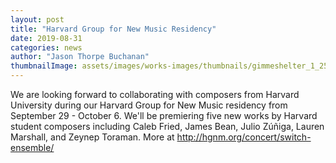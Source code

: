 ```yaml
---
layout: post
title: "Harvard Group for New Music Residency"
date: 2019-08-31
categories: news
author: "Jason Thorpe Buchanan"
thumbnailImage: assets/images/works-images/thumbnails/gimmeshelter_1_250x167.jpg
---
```


We are looking forward to collaborating with composers from Harvard University during our Harvard Group for New Music residency from September 29 - October 6. We'll be premiering five new works by Harvard student composers including Caleb Fried, James Bean, Julio Zúñiga, Lauren Marshall, and Zeynep Toraman. More at http://hgnm.org/concert/switch-ensemble/
